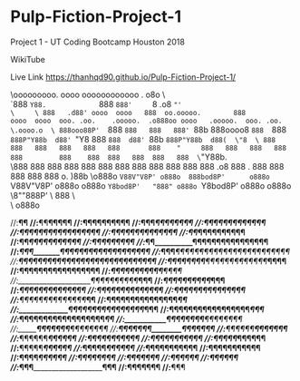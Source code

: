 # Pulp-Fiction-Project-1
Project 1 - UT Coding Bootcamp Houston 2018

WikiTube

Live Link
https://thanhqd90.github.io/Pulp-Fiction-Project-1/



\ooooooooo.               oooo                  oooooooooooo                                       .    o8o                             \    
\`888   `Y88.             `888                  `888'     `8                                     .o8    `"'                             \    
\ 888   .d88' oooo  oooo   888  oo.ooooo.        888         oooo  oooo  ooo. .oo.    .ooooo.  .o888oo oooo   .ooooo.  ooo. .oo.    \.oooo.o 
\ 888ooo88P'  `888  `888   888   888' `88b       888oooo8    `888  `888  `888P"Y88b  d88' `"Y8   888   `888  d88' `88b `888P"Y88b  d88(  \"8 
\ 888          888   888   888   888   888       888    "     888   888   888   888  888         888    888  888   888  888   888  \`"Y88b.  
 \888          888   888   888   888   888       888          888   888   888   888  888   .o8   888 .  888  888   888  888   888  o.  \)88b 
\o888o         `V88V"V8P' o888o  888bod8P'      o888o         `V88V"V8P' o888o o888o `Y8bod8P'   "888" o888o `Y8bod8P' o888o o888o \8""888P' 
\                                888                                                                                                      \  
\                               o888o  




//:______¶¶
//:______¶¶______________¶¶¶¶¶
//:______¶¶¶____________¶¶¶¶¶¶¶
//:______¶¶¶____________¶¶¶¶¶¶¶¶
//:_____¶¶¶¶___________¶¶¶¶¶¶¶¶¶
//:___¶¶¶¶¶¶¶__________¶¶¶¶¶¶¶¶¶¶
//:___¶¶¶¶_____________¶¶¶¶¶¶¶¶¶¶
//:____¶¶_______________¶¶¶¶¶¶¶¶¶¶
//:____¶¶_____________¶¶¶¶¶¶¶¶¶¶¶
//:_____¶¶_______________¶¶¶¶¶¶¶
//:_____¶¶__________¶¶¶¶¶¶¶¶¶¶¶¶¶¶¶¶
//:_____¶¶¶_______¶¶¶¶¶¶¶¶¶¶¶¶¶¶¶¶¶¶¶
//:_____¶¶¶___¶¶¶¶¶¶¶¶¶¶¶¶¶¶¶¶¶¶¶¶¶¶¶¶
//:______¶¶¶¶¶¶¶¶¶¶¶__¶¶¶¶¶¶¶¶¶¶¶¶¶¶¶¶¶¶
//:______¶¶¶¶¶¶¶¶____¶¶¶¶¶¶¶¶¶¶¶¶¶___¶¶¶¶
//:__________________¶¶¶¶¶¶¶¶¶¶¶¶¶____¶¶¶¶
//:___________________¶¶¶¶¶¶¶¶¶¶¶______¶¶¶¶
//:____________________¶¶¶¶¶¶¶¶¶¶_______¶¶¶
//:___________________¶¶¶¶¶¶¶¶¶¶_________¶¶¶
//:__________________¶¶¶¶¶¶¶¶¶¶¶_________¶¶¶
//:_________________¶¶¶¶¶¶¶¶¶¶¶¶__________¶¶
//:________________¶¶¶¶¶¶¶¶¶¶¶¶¶__________¶¶
//:_______________¶¶¶¶¶¶¶¶¶¶¶¶¶¶___________¶¶
//:______________¶¶¶¶¶¶¶¶¶¶¶¶¶¶¶___________¶¶
//:_____________¶¶¶¶¶¶¶¶¶¶¶¶¶¶¶¶___________¶¶¶
//:____________¶¶¶¶¶¶¶¶¶¶¶¶¶¶¶¶¶___________¶_¶¶
//:____________¶¶¶¶¶¶¶¶¶¶¶¶¶¶¶¶¶¶_____________¶¶
//:___________¶¶¶¶¶¶¶¶____¶¶¶¶¶¶¶¶
//:___________¶¶¶¶¶¶¶______¶¶¶¶¶¶¶¶
//:__________¶¶¶¶¶¶¶________¶¶¶¶¶¶¶
//:__________¶¶¶¶¶¶__________¶¶¶¶¶¶¶
//:_________¶¶¶¶¶¶____________¶¶¶¶¶¶
//:_________¶¶¶¶¶______________¶¶¶¶¶¶
//:________¶¶¶¶¶________________¶¶¶¶¶¶
//:_______¶¶¶¶¶__________________¶¶¶¶¶¶
//:______¶¶¶¶¶_____________________¶¶¶¶¶¶
//:_____¶¶¶¶¶_______________________¶¶¶¶¶¶
//:_____¶¶¶¶¶________________________¶¶¶¶¶¶
//:____¶¶¶¶¶__________________________¶¶¶¶¶¶
//:____¶¶¶¶____________________________¶¶¶¶¶¶
//:___¶¶¶¶_______________________________¶¶¶¶
//:___¶¶¶_________________________________¶¶¶¶
//:___¶¶¶__________________________________¶¶¶
//:__¶¶¶____________________________________¶¶¶
//:_¶¶¶_____________________________________¶¶¶
//:¶¶¶¶______________________________________¶¶¶
//:__________________________________________¶¶¶
